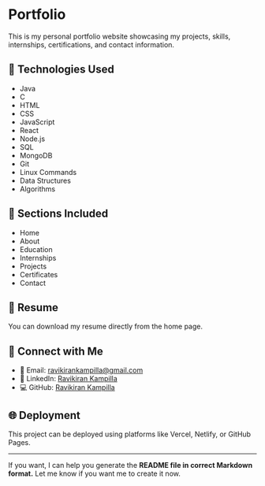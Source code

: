 # Portfolio

This is my personal portfolio website showcasing my projects, skills, internships, certifications, and contact information.

## 🚀 Technologies Used
- Java
- C
- HTML
- CSS
- JavaScript
- React
- Node.js
- SQL
- MongoDB
- Git
- Linux Commands
- Data Structures
- Algorithms

## 📂 Sections Included
- Home
- About
- Education
- Internships
- Projects
- Certificates
- Contact

## 📄 Resume
You can download my resume directly from the home page.

## 🔗 Connect with Me
- 📧 Email: ravikirankampilla@gmail.com
- 💼 LinkedIn: [Ravikiran Kampilla](https://www.linkedin.com/in/ravikiran-kampilla-08743132a/)
- 💻 GitHub: [Ravikiran Kampilla](https://github.com/RavikiranKampilla?tab=repositories)

## 🌐 Deployment
This project can be deployed using platforms like Vercel, Netlify, or GitHub Pages.

---

If you want, I can help you generate the **README file in correct Markdown format.** Let me know if you want me to create it now.
